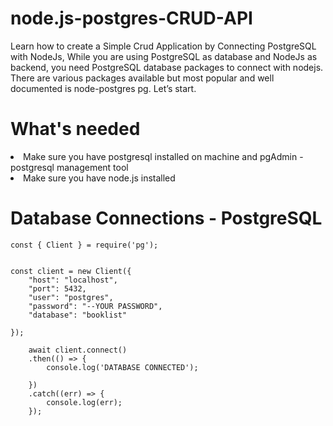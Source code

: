 # node.js-postgres-CRUD-API

Learn how to create a Simple Crud Application by Connecting PostgreSQL with NodeJs, While you are using PostgreSQL as database and NodeJs as backend, you need PostgreSQL database packages to connect with nodejs. There are various packages available but most popular and well documented is node-postgres pg. Let’s start.
# What's needed
<li> Make sure you have postgresql installed on machine and pgAdmin - postgresql management tool </li>
<li> Make sure you have node.js installed </li>

# Database Connections - PostgreSQL
    
    const { Client } = require('pg');


    const client = new Client({
        "host": "localhost",
        "port": 5432,
        "user": "postgres",
        "password": "--YOUR PASSWORD",
        "database": "booklist"

    });

        await client.connect()
        .then(() => {
            console.log('DATABASE CONNECTED');

        })
        .catch((err) => {
            console.log(err);
        });
